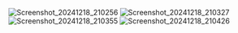 ![Screenshot_20241218_210256](https://github.com/user-attachments/assets/6c24c704-b741-4d0a-a6e2-9fb8b3ad20aa)
![Screenshot_20241218_210327](https://github.com/user-attachments/assets/ff09999b-e395-4e88-9c95-868dfa72289e)
![Screenshot_20241218_210355](https://github.com/user-attachments/assets/c6bcc036-f517-41ce-a52b-c6c2becbaff2)
![Screenshot_20241218_210426](https://github.com/user-attachments/assets/b9eaae18-94b7-4cb9-9667-669600a8b4a9)
